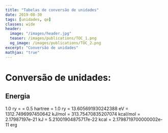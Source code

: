 ```yaml
---
title: "Tabelas de conversão de unidades"
date: 2019-08-30
tags: [unidades, qe]
classes: wide
header:
  image: "/images/header.jpg"
  teaser: /images/publications/TOC_1.png
  og_image: /images/publications/TOC_2.png
excerpt: "Conversão de unidades"
mathjax: "true"
---
```



# Conversão de unidades:

## Energia

1.0 ry =
       = 0.5 hartree
       = 1.0 ry
       = 13.605691930242388 eV
       = 1312.7496997450642 kJ/mol
       = 313.75470835207074 kcal/mol
       = 2.17987197e-21 kJ
       = 5.21001904875717e-22 kcal
       = 2.1798719700000002e-11 erg
